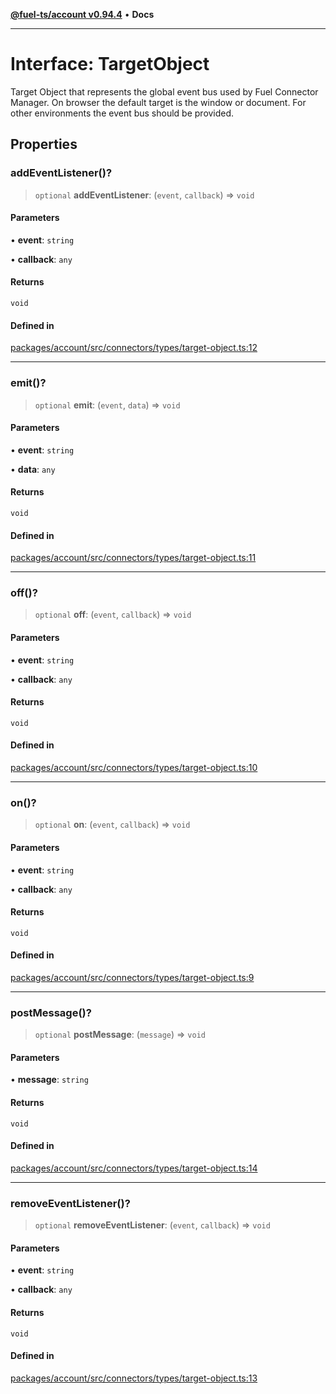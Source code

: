 [**@fuel-ts/account v0.94.4**](../index.md) • **Docs**

***

# Interface: TargetObject

Target Object that represents the global event bus used by Fuel Connector Manager.
On browser the default target is the window or document. For other environments
the event bus should be provided.

## Properties

### addEventListener()?

> `optional` **addEventListener**: (`event`, `callback`) => `void`

#### Parameters

• **event**: `string`

• **callback**: `any`

#### Returns

`void`

#### Defined in

[packages/account/src/connectors/types/target-object.ts:12](https://github.com/FuelLabs/fuels-ts/blob/1179e6c5f7a6085ce05c50d65a6afd87ec8d264f/packages/account/src/connectors/types/target-object.ts#L12)

***

### emit()?

> `optional` **emit**: (`event`, `data`) => `void`

#### Parameters

• **event**: `string`

• **data**: `any`

#### Returns

`void`

#### Defined in

[packages/account/src/connectors/types/target-object.ts:11](https://github.com/FuelLabs/fuels-ts/blob/1179e6c5f7a6085ce05c50d65a6afd87ec8d264f/packages/account/src/connectors/types/target-object.ts#L11)

***

### off()?

> `optional` **off**: (`event`, `callback`) => `void`

#### Parameters

• **event**: `string`

• **callback**: `any`

#### Returns

`void`

#### Defined in

[packages/account/src/connectors/types/target-object.ts:10](https://github.com/FuelLabs/fuels-ts/blob/1179e6c5f7a6085ce05c50d65a6afd87ec8d264f/packages/account/src/connectors/types/target-object.ts#L10)

***

### on()?

> `optional` **on**: (`event`, `callback`) => `void`

#### Parameters

• **event**: `string`

• **callback**: `any`

#### Returns

`void`

#### Defined in

[packages/account/src/connectors/types/target-object.ts:9](https://github.com/FuelLabs/fuels-ts/blob/1179e6c5f7a6085ce05c50d65a6afd87ec8d264f/packages/account/src/connectors/types/target-object.ts#L9)

***

### postMessage()?

> `optional` **postMessage**: (`message`) => `void`

#### Parameters

• **message**: `string`

#### Returns

`void`

#### Defined in

[packages/account/src/connectors/types/target-object.ts:14](https://github.com/FuelLabs/fuels-ts/blob/1179e6c5f7a6085ce05c50d65a6afd87ec8d264f/packages/account/src/connectors/types/target-object.ts#L14)

***

### removeEventListener()?

> `optional` **removeEventListener**: (`event`, `callback`) => `void`

#### Parameters

• **event**: `string`

• **callback**: `any`

#### Returns

`void`

#### Defined in

[packages/account/src/connectors/types/target-object.ts:13](https://github.com/FuelLabs/fuels-ts/blob/1179e6c5f7a6085ce05c50d65a6afd87ec8d264f/packages/account/src/connectors/types/target-object.ts#L13)
